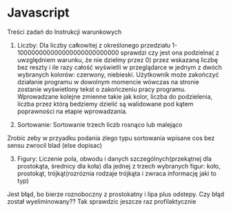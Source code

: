 # Javascript
Treści zadań do Instrukcji warunkowych

1. Liczby:
Dla liczby całkowitej z określonego przedziału 1-100000000000000000000000000 
sprawdzi czy jest ona podzielna( z uwzględniem warunku, że nie dzielmy przez 0) przez wskazaną liczbę bez reszty i ile razy
całość wyświetli w przeglądarce w jednym z dwóch wybranych kolorów: czerwony, niebieski.
Użytkownik może zakończyć działanie programu w dowolnym momencie wówczas na stronie zostanie wyświetlony tekst o zakończeniu 
pracy programu. Wprowadzane kolejne zmienne takie jak kolor, liczba do podzielenia, liczba przez którą bedziemy dzielić 
są walidowane pod kątem poprawności na etapie wprowadzania.


2. Sortowanie:
Sortowanie trzech liczb rosnąco lub malejąco

Zrobic zeby w przyadku podania zlego typu sortowania wpisane cos bez sensu zwrocil blad (else dopisac)


3. Figury:
Liczenie pola, obwodu i danych szczególnych(przekątnej dla prostokąta, średnicy dla koła) dla jednej z trzech wybranych figur:
koło, prostokąt, trójkąt(rozróznia rodzaje trójkąta i zwraca informację jaki to typ)

Jest błąd, bo bierze roznoboczny z prostokatny i lipa plus odstepy. Czy błąd został wyeliminowany?? Tak sprawdzic jeszcze raz profilaktycznie
